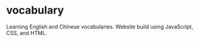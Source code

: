 # vocabulary
Learning English and Chinese vocabularies.
Website build using JavaScript, CSS, and HTML.
